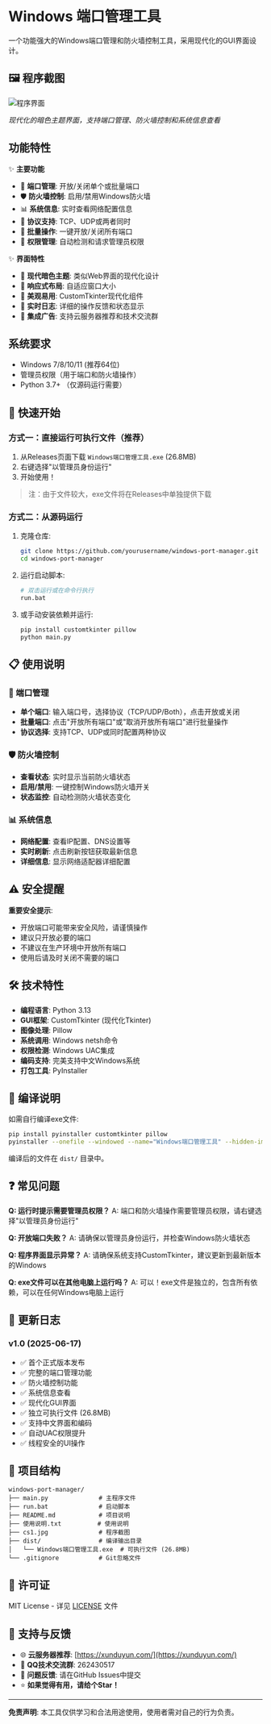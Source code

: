 # Windows 端口管理工具

一个功能强大的Windows端口管理和防火墙控制工具，采用现代化的GUI界面设计。

## 🖼️ 程序截图

![程序界面](cs1.jpg)

*现代化的暗色主题界面，支持端口管理、防火墙控制和系统信息查看*

## 功能特性

✨ **主要功能**
- 🔌 **端口管理**: 开放/关闭单个或批量端口
- 🛡️ **防火墙控制**: 启用/禁用Windows防火墙
- 📊 **系统信息**: 实时查看网络配置信息
- 🎯 **协议支持**: TCP、UDP或两者同时
- 🚀 **批量操作**: 一键开放/关闭所有端口
- 🔐 **权限管理**: 自动检测和请求管理员权限

✨ **界面特性**
- 🌙 **现代暗色主题**: 类似Web界面的现代化设计
- 📱 **响应式布局**: 自适应窗口大小
- 🎨 **美观易用**: CustomTkinter现代化组件
- 📝 **实时日志**: 详细的操作反馈和状态显示
- 🔗 **集成广告**: 支持云服务器推荐和技术交流群

## 系统要求

- Windows 7/8/10/11 (推荐64位)
- 管理员权限（用于端口和防火墙操作）
- Python 3.7+ （仅源码运行需要）

## 🚀 快速开始

### 方式一：直接运行可执行文件（推荐）

1. 从Releases页面下载 `Windows端口管理工具.exe` (26.8MB)
2. 右键选择"以管理员身份运行"
3. 开始使用！

> 注：由于文件较大，exe文件将在Releases中单独提供下载

### 方式二：从源码运行

1. 克隆仓库:
   ```bash
   git clone https://github.com/yourusername/windows-port-manager.git
   cd windows-port-manager
   ```

2. 运行启动脚本:
   ```bash
   # 双击运行或在命令行执行
   run.bat
   ```

3. 或手动安装依赖并运行:
   ```bash
   pip install customtkinter pillow
   python main.py
   ```

## 📋 使用说明

### 🔌 端口管理
- **单个端口**: 输入端口号，选择协议（TCP/UDP/Both），点击开放或关闭
- **批量端口**: 点击"开放所有端口"或"取消开放所有端口"进行批量操作
- **协议选择**: 支持TCP、UDP或同时配置两种协议

### 🛡️ 防火墙控制
- **查看状态**: 实时显示当前防火墙状态
- **启用/禁用**: 一键控制Windows防火墙开关
- **状态监控**: 自动检测防火墙状态变化

### 📊 系统信息
- **网络配置**: 查看IP配置、DNS设置等
- **实时刷新**: 点击刷新按钮获取最新信息
- **详细信息**: 显示网络适配器详细配置

## ⚠️ 安全提醒

**重要安全提示**:
- 开放端口可能带来安全风险，请谨慎操作
- 建议只开放必要的端口
- 不建议在生产环境中开放所有端口
- 使用后请及时关闭不需要的端口

## 🛠️ 技术特性

- **编程语言**: Python 3.13
- **GUI框架**: CustomTkinter (现代化Tkinter)
- **图像处理**: Pillow
- **系统调用**: Windows netsh命令
- **权限检测**: Windows UAC集成
- **编码支持**: 完美支持中文Windows系统
- **打包工具**: PyInstaller

## 🔧 编译说明

如需自行编译exe文件:

```bash
pip install pyinstaller customtkinter pillow
pyinstaller --onefile --windowed --name="Windows端口管理工具" --hidden-import=PIL --hidden-import=customtkinter main.py
```

编译后的文件在 `dist/` 目录中。

## ❓ 常见问题

**Q: 运行时提示需要管理员权限？**
A: 端口和防火墙操作需要管理员权限，请右键选择"以管理员身份运行"

**Q: 开放端口失败？**
A: 请确保以管理员身份运行，并检查Windows防火墙状态

**Q: 程序界面显示异常？**
A: 请确保系统支持CustomTkinter，建议更新到最新版本的Windows

**Q: exe文件可以在其他电脑上运行吗？**
A: 可以！exe文件是独立的，包含所有依赖，可以在任何Windows电脑上运行

## 📝 更新日志

### v1.0 (2025-06-17)
- ✅ 首个正式版本发布
- ✅ 完整的端口管理功能
- ✅ 防火墙控制功能
- ✅ 系统信息查看
- ✅ 现代化GUI界面
- ✅ 独立可执行文件 (26.8MB)
- ✅ 支持中文界面和编码
- ✅ 自动UAC权限提升
- ✅ 线程安全的UI操作

## 📁 项目结构

```
windows-port-manager/
├── main.py              # 主程序文件
├── run.bat              # 启动脚本
├── README.md            # 项目说明
├── 使用说明.txt          # 使用说明
├── cs1.jpg              # 程序截图
├── dist/                # 编译输出目录
│   └── Windows端口管理工具.exe  # 可执行文件 (26.8MB)
└── .gitignore           # Git忽略文件
```

## 📄 许可证

MIT License - 详见 [LICENSE](LICENSE) 文件

## 🤝 支持与反馈

- 🌐 **云服务器推荐**: [https://xunduyun.com/](https://xunduyun.com/)
- 💬 **QQ技术交流群**: 262430517
- 🐛 **问题反馈**: 请在GitHub Issues中提交
- ⭐ **如果觉得有用，请给个Star！**

---

**免责声明**: 本工具仅供学习和合法用途使用，使用者需对自己的行为负责。 